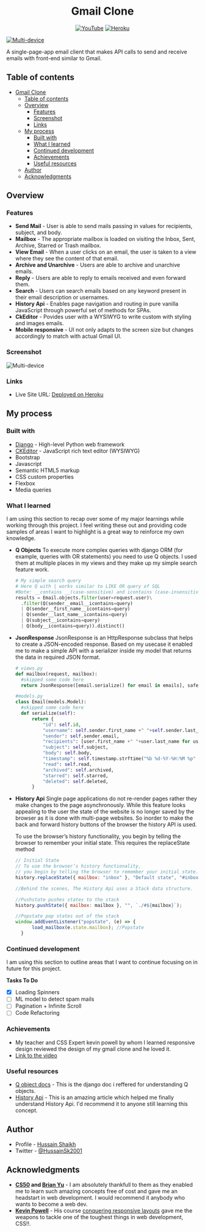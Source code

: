 <div align="center">



# Gmail Clone

  [![YouTube](https://img.shields.io/badge/YouTube-%23FF0000.svg?style=for-the-badge&logo=YouTube&logoColor=white)](https://www.youtube.com/embed/ZYKOReUFKtE)  [![Heroku](https://img.shields.io/badge/heroku-%23430098.svg?style=for-the-badge&logo=heroku&logoColor=white)](https://cs50gmail.herokuapp.com)



</div>


[![Multi-device](/images/multi-device.png)](https://www.youtube.com/embed/ZYKOReUFKtE)

A single-page-app email client that makes API calls to send and receive emails with  front-end similar to Gmail. 


## Table of contents

- [Gmail Clone](#gmail-clone)
  - [Table of contents](#table-of-contents)
  - [Overview](#overview)
    - [Features](#features)
    - [Screenshot](#screenshot)
    - [Links](#links)
  - [My process](#my-process)
    - [Built with](#built-with)
    - [What I learned](#what-i-learned)
    - [Continued development](#continued-development)
    - [Achievements](#achievements)
    - [Useful resources](#useful-resources)
  - [Author](#author)
  - [Acknowledgments](#acknowledgments)



## Overview

### Features

- **Send Mail** - User is able to send mails passing in values for recipients, subject, and body.
- **Mailbox** -  The appropriate mailbox is loaded on visiting the Inbox, Sent, Archive, Starred or Trash mailbox.
- **View Email** - When a user clicks on an email, the user is taken to a view where they see the content of that email.
- **Archive and Unarchive** -  Users are able to archive and unarchive emails.
- **Reply** - Users are able to reply to emails received and even forward them.
- **Search** - Users can search emails based on any keyword present in their email description or usernames.
- **History Api** - Enables page navigation and routing in pure vanilla JavaScript through powerful set of methods for SPAs. 
- **CkEditor** - Povides user with a WYSIWYG to write custom with styling and images emails. 
- **Mobile responsive** - UI not only adapts to the screen size but changes accordingly to match with actual Gmail UI.


### Screenshot

![Multi-device](/images/6%20Iphone.jpg)


### Links

- Live Site URL: [Deployed on Heroku](https://cs50gmail.herokuapp.com/)

## My process

### Built with
- [Django](https://www.djangoproject.com/) - High-level Python web framework
- [CKEditor](https://ckeditor.com/) - JavaScript rich text editor (WYSIWYG)
- Bootstrap
- Javascript
- Semantic HTML5 markup
- CSS custom properties
- Flexbox
- Media queries


### What I learned

I am using this section to recap over some of my major learnings while working through this project. I feel writing these out and providing code samples of areas I want to highlight is a great way to reinforce my own knowledge.

- **Q Objects**
  To execute more complex queries with django ORM (for example, queries with OR statements) you need to use Q objects. I used them at multiple places in my views and they make up my simple search feature work.
  
  ```python
  # My simple search query 
  # Here Q with | works similar to LIKE OR query of SQL
  #Note: __contains __(case-sensitive) and icontains (case-insensitive)
  results = Email.objects.filter(user=request.user)\
    .filter(Q(sender__email__icontains=query)
    | Q(sender__first_name__icontains=query)
    | Q(sender__last_name__icontains=query)
    | Q(subject__icontains=query)
    | Q(body__icontains=query)).distinct()
  ```
- **JsonResponse**
  JsonResponse is an HttpResponse subclass that helps to create a JSON-encoded response. Based on my usecase it enabled me to make a simple API with a serializer inside my model that returns the data in required JSON format.
  ```python
  # views.py
  def mailbox(request, mailbox):
    #skipped some code here
    return JsonResponse([email.serialize() for email in emails], safe=False)

  #models.py
  class Email(models.Model):
    #skipped some code here
    def serialize(self):
        return {
            "id": self.id,
            "username": self.sender.first_name +" "+self.sender.last_name,
            "sender": self.sender.email,
            "recipients": [user.first_name +" "+user.last_name for user in self.recipients.all()],
            "subject": self.subject,
            "body": self.body,
            "timestamp": self.timestamp.strftime("%b %d-%Y-%H:%M %p" ),
            "read": self.read,
            "archived": self.archived,
            "starred": self.starred,
            "deleted": self.deleted,
        }
  ```
- **History Api**
  Single page applications do not re-render pages rather they make changes to the page asynchronously. While this feature looks appealing to the user the state of the website is no longer saved by the browser as it is done with multi-page websites. So inorder to make the back and forward history buttons of the browser the history API is used.

  To use the browser’s history functionality, you begin by telling the browser to remember your initial state. This requires the replaceState method
  ```js
  // Initial State
  // To use the browser’s history functionality, 
  // you begin by telling the browser to remember your initial state.
  history.replaceState({ mailbox: "inbox" }, "Default state", "#inbox"); 

  //Behind the scenes, The History Api uses a Stack data structure.

  //Pushstate pushes states to the stack
  history.pushState({ mailbox: mailbox }, "", `./#${mailbox}`);

  //Popstate pop states out of the stack
  window.addEventListener("popstate", (e) => {
        load_mailbox(e.state.mailbox); //Popstate
    }
  ```


### Continued development

I am using this section to outline areas that I want to continue focusing on in future for this project. 

**Tasks To Do**
- [X] Loading Spinners
- [ ] ML model to detect spam mails
- [ ] Pagination + Infinite Scroll 
- [ ] Code Refactoring

### Achievements
- My teacher and CSS Expert kevin powell by whom I learned responsive design reviewed the design of my gmail clone and he loved it.
- [Link to the video](https://youtu.be/3FU-pY5BzKs)

### Useful resources
- [Q object docs](https://docs.djangoproject.com/en/4.0/topics/db/queries/#complex-lookups-with-q-objects) - This is the django doc i reffered for understanding Q objects.
- [History Api](https://medium.com/@george.norberg/history-api-getting-started-36bfc82ddefc) - This is an amazing article which helped me finally understand History Api. I'd recommend it to anyone still learning this concept.


## Author

- Profile - [Hussain Shaikh](https://www.linkedin.com/in/hussainshk/)
- Twitter - [@HussainSk2001](https://twitter.com/HussainSk2001)


## Acknowledgments

- **[CS50](https://cs50.harvard.edu/web/2020) and [Brian Yu](https://brianyu.me/)** - I am absolutely thankfull to them as they enabled me to learn such amazing concepts free of cost and gave me an headstart in web development. I would recommend it anybody who wants to become a web dev.
- **[Kevin Powell](https://www.youtube.com/kepowob)** - His course [conquering responsive layouts](https://courses.kevinpowell.co/conquering-responsive-layouts) gave me the weapons to tackle one of the toughest things in web development, CSS!!.

